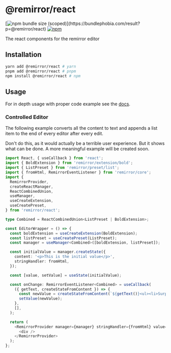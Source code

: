 # @remirror/react

[![npm bundle size (scoped)](https://img.shields.io/bundlephobia/minzip/@remirror/react.svg?)](https://bundlephobia.com/result?p=@remirror/react)
[![npm](https://img.shields.io/npm/dm/@remirror/react.svg?&logo=npm)](https://www.npmjs.com/package/@remirror/react)

The react components for the remirror editor

## Installation

```bash
yarn add @remirror/react # yarn
pnpm add @remirror/react # pnpm
npm install @remirror/react # npm
```

## Usage

For in depth usage with proper code example see the [docs](https://docs.remirror.org).

### Controlled Editor

The following example converts all the content to text and appends a list item to the end of every
editor after every edit.

Don't do this, as it would actually be a terrible user experience. But it shows what can be done. A
more meaningful example will be created soon.

```ts
import React, { useCallback } from 'react';
import { BoldExtension } from 'remirror/extension/bold';
import { ListPreset } from 'remirror/preset/list';
import { fromHtml, RemirrorEventListener } from 'remirror/core';
import {
  RemirrorProvider,
  createReactManager,
  ReactCombinedUnion,
  useManager,
  useCreateExtension,
  useCreatePreset,
} from 'remirror/react';

type Combined = ReactCombinedUnion<ListPreset | BoldExtension>;

const EditorWrapper = () => {
  const boldExtension = useCreateExtension(BoldExtension);
  const listPreset = useCreatePreset(ListPreset);
  const manager = useManager<Combined>([boldExtension, listPreset]);

  const initialValue = manager.createState({
    content: '<p>This is the initial value</p>',
    stringHandler: fromHtml,
  });

  const [value, setValue] = useState(initialValue);

  const onChange: RemirrorEventListener<Combined> = useCallback(
    ({ getText, createStateFromContent }) => {
      const newValue = createStateFromContent(`${getText()}<ul><li>Surprise!!!</li></ul>`);
      setValue(newValue);
    },
    [],
  );

  return (
    <RemirrorProvider manager={manager} stringHandler={fromHtml} value={value} onChange={onChange}>
      <div />
    </RemirrorProvider>
  );
};
```
